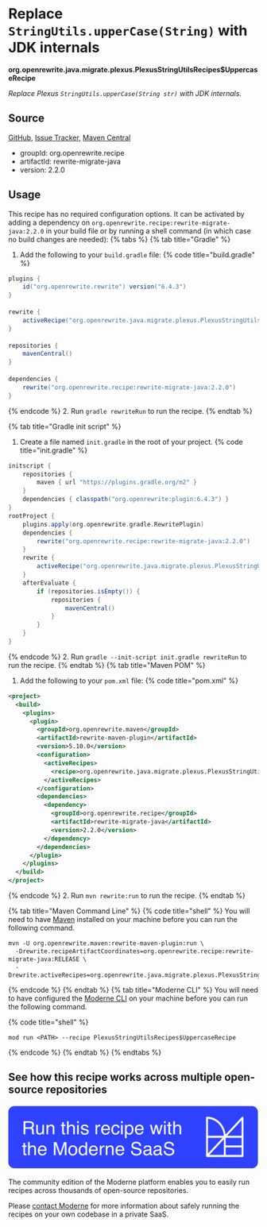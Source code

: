 # Replace `StringUtils.upperCase(String)` with JDK internals

**org.openrewrite.java.migrate.plexus.PlexusStringUtilsRecipes$UppercaseRecipe**

_Replace Plexus `StringUtils.upperCase(String str)` with JDK internals._

## Source

[GitHub](https://github.com/openrewrite/rewrite-migrate-java/blob/main/src/main/java/org/openrewrite/java/migrate/plexus/PlexusStringUtilsRecipes$UppercaseRecipe.java), [Issue Tracker](https://github.com/openrewrite/rewrite-migrate-java/issues), [Maven Central](https://central.sonatype.com/artifact/org.openrewrite.recipe/rewrite-migrate-java/2.2.0/jar)

* groupId: org.openrewrite.recipe
* artifactId: rewrite-migrate-java
* version: 2.2.0


## Usage

This recipe has no required configuration options. It can be activated by adding a dependency on `org.openrewrite.recipe:rewrite-migrate-java:2.2.0` in your build file or by running a shell command (in which case no build changes are needed): 
{% tabs %}
{% tab title="Gradle" %}
1. Add the following to your `build.gradle` file:
{% code title="build.gradle" %}
```groovy
plugins {
    id("org.openrewrite.rewrite") version("6.4.3")
}

rewrite {
    activeRecipe("org.openrewrite.java.migrate.plexus.PlexusStringUtilsRecipes$UppercaseRecipe")
}

repositories {
    mavenCentral()
}

dependencies {
    rewrite("org.openrewrite.recipe:rewrite-migrate-java:2.2.0")
}
```
{% endcode %}
2. Run `gradle rewriteRun` to run the recipe.
{% endtab %}

{% tab title="Gradle init script" %}
1. Create a file named `init.gradle` in the root of your project.
{% code title="init.gradle" %}
```groovy
initscript {
    repositories {
        maven { url "https://plugins.gradle.org/m2" }
    }
    dependencies { classpath("org.openrewrite:plugin:6.4.3") }
}
rootProject {
    plugins.apply(org.openrewrite.gradle.RewritePlugin)
    dependencies {
        rewrite("org.openrewrite.recipe:rewrite-migrate-java:2.2.0")
    }
    rewrite {
        activeRecipe("org.openrewrite.java.migrate.plexus.PlexusStringUtilsRecipes$UppercaseRecipe")
    }
    afterEvaluate {
        if (repositories.isEmpty()) {
            repositories {
                mavenCentral()
            }
        }
    }
}
```
{% endcode %}
2. Run `gradle --init-script init.gradle rewriteRun` to run the recipe.
{% endtab %}
{% tab title="Maven POM" %}
1. Add the following to your `pom.xml` file:
{% code title="pom.xml" %}
```xml
<project>
  <build>
    <plugins>
      <plugin>
        <groupId>org.openrewrite.maven</groupId>
        <artifactId>rewrite-maven-plugin</artifactId>
        <version>5.10.0</version>
        <configuration>
          <activeRecipes>
            <recipe>org.openrewrite.java.migrate.plexus.PlexusStringUtilsRecipes$UppercaseRecipe</recipe>
          </activeRecipes>
        </configuration>
        <dependencies>
          <dependency>
            <groupId>org.openrewrite.recipe</groupId>
            <artifactId>rewrite-migrate-java</artifactId>
            <version>2.2.0</version>
          </dependency>
        </dependencies>
      </plugin>
    </plugins>
  </build>
</project>
```
{% endcode %}
2. Run `mvn rewrite:run` to run the recipe.
{% endtab %}

{% tab title="Maven Command Line" %}
{% code title="shell" %}
You will need to have [Maven](https://maven.apache.org/download.cgi) installed on your machine before you can run the following command.

```shell
mvn -U org.openrewrite.maven:rewrite-maven-plugin:run \
  -Drewrite.recipeArtifactCoordinates=org.openrewrite.recipe:rewrite-migrate-java:RELEASE \
  -Drewrite.activeRecipes=org.openrewrite.java.migrate.plexus.PlexusStringUtilsRecipes$UppercaseRecipe
```
{% endcode %}
{% endtab %}
{% tab title="Moderne CLI" %}
You will need to have configured the [Moderne CLI](https://docs.moderne.io/moderne-cli/cli-intro) on your machine before you can run the following command.

{% code title="shell" %}
```shell
mod run <PATH> --recipe PlexusStringUtilsRecipes$UppercaseRecipe
```
{% endcode %}
{% endtab %}
{% endtabs %}

## See how this recipe works across multiple open-source repositories

[![Moderne Link Image](/.gitbook/assets/ModerneRecipeButton.png)](https://app.moderne.io/recipes/org.openrewrite.java.migrate.plexus.PlexusStringUtilsRecipes$UppercaseRecipe)

The community edition of the Moderne platform enables you to easily run recipes across thousands of open-source repositories.

Please [contact Moderne](https://moderne.io/product) for more information about safely running the recipes on your own codebase in a private SaaS.
